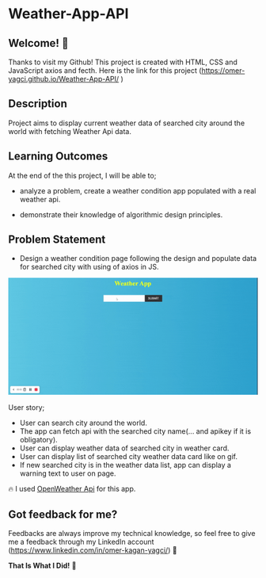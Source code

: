 # Weather-App-API

## Welcome! 👋

Thanks to visit my Github! This project is created with HTML, CSS and JavaScript axios and fecth. Here is the link for this project (https://omer-yagci.github.io/Weather-App-API/
)


## Description

Project aims to display current weather data of searched city around the world with fetching Weather Api data.

## Learning Outcomes

At the end of the this project, I will be able to;

- analyze a problem, create a weather condition app populated with a real weather api.

- demonstrate their knowledge of algorithmic design principles.

## Problem Statement

- Design a weather condition page following the design and populate data for searched city with using of axios in JS.

![Form](weather-app.gif)

User story; 

- User can search city around the world.
- The app can fetch api with the searched city name(... and apikey if it is obligatory).
- User can display weather data of searched city in weather card.
- User can display list of searched city weather data card like on gif.
- If new searched city is in the weather data list, app can display a warning text to user on page.

🔥 I used [OpenWeather Api](https://openweathermap.org/) for this app.

## Got feedback for me?

Feedbacks are always improve my technical knowledge, so feel free to give me a feedback through my LinkedIn account (https://www.linkedin.com/in/omer-kagan-yagci/) 🙌

**That Is What I Did!** 🚀
